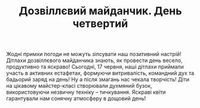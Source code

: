 ﻿---
title: Дозвіллєвий майданчик. День четвертий
---

Жодні примхи погоди не можуть зіпсувати наш позитивний настрій! Дітлахи дозвіллєвого майданчика знають, як провести день весело, продуктивно та яскраво! Сьогодні, 17 червня, наші дітлахи приймали участь в активних естафетах, формуючи витривалість, командний дух та бадьорий заряд на день! Ну а після змагань нас чекала творчість! Діти на цікавому майстер-класі створювали духмяний бузок, використовуючи незвичну техніку – тичкування. Яскраві квіти гарантували нам сонячну атмосферу в дощовий день!

<slideshow id="camp/2021-06-17" />
